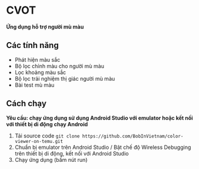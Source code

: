 # CVOT
**Ứng dụng hỗ trợ người mù màu**
## Các tính năng
- Phát hiện màu sắc
- Bộ lọc chỉnh màu cho người mù màu
- Lọc khoảng màu sắc
- Bộ lọc trải nghiệm thị giác người mù màu
- Bài test mù màu
## Cách chạy
**Yêu cầu: chạy ứng dụng sử dụng Android Studio với emulator hoặc kết nối với thiết bị di động chạy Android**
1. Tải source code
`git clone https://github.com/BobInVietnam/color-viewer-on-temu.git`
2. Chuẩn bị emulator trên Android Studio / Bật chế độ Wireless Debugging trên thiết bị di động, kết nối với Android Studio
3. Chạy ứng dụng (bấm nút run)
